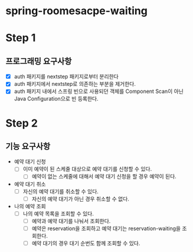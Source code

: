 # spring-roomesacpe-waiting

# Step 1
## 프로그래밍 요구사항
- [x] auth 패키지를 nextstep 패키지로부터 분리한다
- [x] auth 패키지에서 nextstep로 의존하는 부분을 제거한다.
- [x] auth 패키지 내에서 스프링 빈으로 사용되던 객체를 Component Scan이 아닌 Java Configuration으로 빈 등록한다.

# Step 2
## 기능 요구사항
- 예약 대기 신청
     - [ ] 이미 예약이 된 스케줄 대상으로 예약 대기를 신청할 수 있다.
        - [ ] 예약이 없는 스케줄에 대해서 예약 대기 신청을 할 경우 예약이 된다.
- 예약 대기 취소
    - [ ] 자신의 예약 대기를 취소할 수 있다.
      - [ ] 자신의 예약 대기가 아닌 경우 취소할 수 없다.
- 나의 예약 조회
    - [ ] 나의 예약 목록을 조회할 수 있다.
      - [ ] 예약과 예약 대기를 나눠서 조회한다.
      - [ ] 예약은 reservation을 조회하고 예약 대기는 reservation-waiting을 조회한다.
      - [ ] 예약 대기의 경우 대기 순번도 함께 조회할 수 있다.